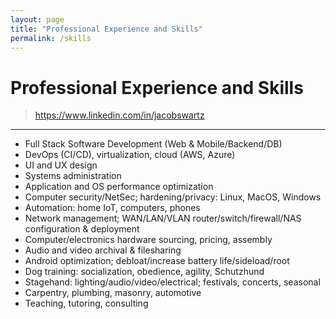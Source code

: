 ```yaml
---
layout: page
title: "Professional Experience and Skills"
permalink: /skills
---
```

# Professional Experience and Skills
> https://www.linkedin.com/in/jacobswartz
---

- Full Stack Software Development (Web &amp; Mobile/Backend/DB)
- DevOps (CI/CD), virtualization, cloud (AWS, Azure)
- UI and UX design
- Systems administration
- Application and OS performance optimization
- Computer security/NetSec; hardening/privacy: Linux, MacOS, Windows
- Automation: home IoT, computers, phones
- Network management; WAN/LAN/VLAN router/switch/firewall/NAS configuration &amp; deployment
- Computer/electronics hardware sourcing, pricing, assembly
- Audio and video archival &amp; filesharing
- Android optimization; debloat/increase battery life/sideload/root
- Dog training: socialization, obedience, agility, Schutzhund
- Stagehand: lighting/audio/video/electrical; festivals, concerts, seasonal
- Carpentry, plumbing, masonry, automotive
- Teaching, tutoring, consulting
